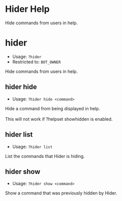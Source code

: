 # Hider Help

Hide commands from users in help.

# hider
 - Usage: `?hider `
 - Restricted to: `BOT_OWNER`

Hide commands from users in help.

## hider hide
 - Usage: `?hider hide <command> `

Hide a command from being displayed in help.<br/><br/>This will not work if ?helpset showhidden is enabled.

## hider list
 - Usage: `?hider list `

List the commands that Hider is hiding.

## hider show
 - Usage: `?hider show <command> `

Show a command that was previously hidden by Hider.


